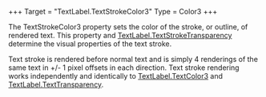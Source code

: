 +++
Target = "TextLabel.TextStrokeColor3"
Type = Color3
+++

The TextStrokeColor3 property sets the color of the stroke, or outline, of rendered text. This property and [TextLabel.TextStrokeTransparency](https://developer.roblox.com/api-reference/property/TextLabel/TextStrokeTransparency) determine the visual properties of the text stroke.Text stroke is rendered before normal text and is simply 4 renderings of the same text in +/- 1 pixel offsets in each direction. Text stroke rendering works independently and identically to [TextLabel.TextColor3](https://developer.roblox.com/api-reference/property/TextLabel/TextColor3) and [TextLabel.TextTransparency](https://developer.roblox.com/api-reference/property/TextLabel/TextTransparency).